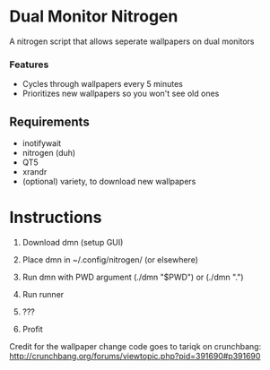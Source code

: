# Dual Monitor Nitrogen
A nitrogen script that allows seperate wallpapers on dual monitors

### Features
- Cycles through wallpapers every 5 minutes
- Prioritizes new wallpapers so you won't see old ones

## Requirements
- inotifywait
- nitrogen (duh)
- QT5
- xrandr
- (optional) variety, to download new wallpapers

# Instructions
1) Download dmn (setup GUI)

2) Place dmn in ~/.config/nitrogen/ (or elsewhere)

3) Run dmn with PWD argument (./dmn "$PWD") or (./dmn ".")

4) Run runner

5) ???

6) Profit

Credit for the wallpaper change code goes to tariqk on crunchbang:
http://crunchbang.org/forums/viewtopic.php?pid=391690#p391690
